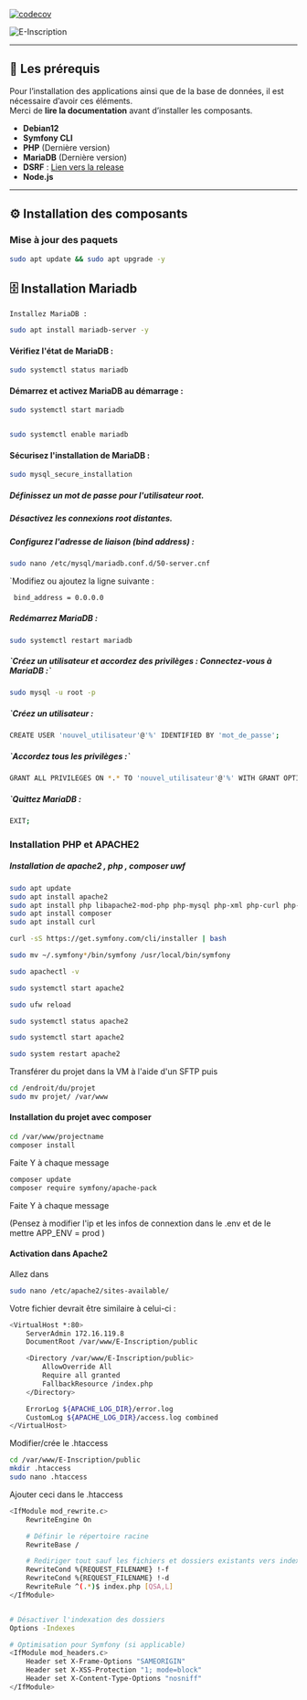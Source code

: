[![codecov](https://cdn.prod.website-files.com/5e0f1144930a8bc8aace526c/65dd9eb5aaca434fac4f1c31_Coverage-83%2525-yellow.svg)]()

![E-Inscription](https://media-hosting.imagekit.io//22a2b80c8c8e47cf/image%20(2).png?Expires=1836916609&Key-Pair-Id=K2ZIVPTIP2VGHC&Signature=dIooaW6GajeSfJA437fSLZMbvGONJqK1qRT5Bs1JUHHI5tgxzFsrNAr6xBm7tlMzDBWzLXskSmtYBwCEnHAuqQeyAy4pmU9eUvZe7xqFHM81H~Gw-jjXmpADOB2uFWmSgSE4upqZ5TBsY8dkA2C0l5Kc9a7J0coQUUzltsEG7EklgNz2uR8d0l0XNzWdol4mMiDFzTTry9QwOEeAs0OziYwYVP3e~lzBS1XlF0oy~y7DK0JJnUJKj-pAm6mKvm4BoOoue2iLkJc~l9gwHLHkWIWKREDTLjnaYUXfkqvRNnURxs9-NmUl8t6X5eqqDFBKTd7kT59A2LOX5nAo3PLFlw__)

---

## 📌 Les prérequis

Pour l’installation des applications ainsi que de la base de données, il est nécessaire d’avoir ces éléments.  
Merci de **lire la documentation** avant d’installer les composants.

- **Debian12**
- **Symfony CLI**
- **PHP** (Dernière version)
- **MariaDB** (Dernière version)
- **DSRF** : [Lien vers la release](https://github.com/GouvernementFR/dsfr/releases/tag/v1.13.0)
- **Node.js**

--- 

## ⚙️ Installation des composants

### Mise à jour des paquets  
```bash
sudo apt update && sudo apt upgrade -y

```
<h2> 🗄 Installation Mariadb</h2>

`Installez MariaDB :` 
```bash
sudo apt install mariadb-server -y
```

<h4>Vérifiez l'état de MariaDB :</h4>

```bash
sudo systemctl status mariadb
```

<h4>Démarrez et activez MariaDB au démarrage : </h4>

  ```bash
sudo systemctl start mariadb 
  ```
```bash

sudo systemctl enable mariadb   
  ```
<h4> Sécurisez l'installation de MariaDB : </h4>

  ```bash
sudo mysql_secure_installation 
  ```

<h5>Définissez un mot de passe pour l'utilisateur root.</h5> 

<h5> Désactivez les connexions root distantes. </h5>

<h5> Configurez l'adresse de liaison (bind address) : </h5>

```bash
sudo nano /etc/mysql/mariadb.conf.d/50-server.cnf
  ```
`Modifiez ou ajoutez la ligne suivante :
```bash
 bind_address = 0.0.0.0 
  ```

<h5>Redémarrez MariaDB : </h5>
  
  ```bash
sudo systemctl restart mariadb 
  ```

 <h5>`Créez un utilisateur et accordez des privilèges : Connectez-vous à MariaDB :` </h5> 

```bash
sudo mysql -u root -p 
  ```

 <h5>`Créez un utilisateur : </h5> 

```bash
CREATE USER 'nouvel_utilisateur'@'%' IDENTIFIED BY 'mot_de_passe'; 
  ```

 <h5>`Accordez tous les privilèges :` </h5>
 
 ```bash
GRANT ALL PRIVILEGES ON *.* TO 'nouvel_utilisateur'@'%' WITH GRANT OPTION; 
 ``` 

 <h5>`Quittez MariaDB : </h5>

```bash
EXIT;
```
### Installation PHP et APACHE2

<h5>Installation de apache2 , php , composer uwf</h5>

```bash
sudo apt update 
sudo apt install apache2 
sudo apt install php libapache2-mod-php php-mysql php-xml php-curl php-zip php-mbstring  
sudo apt install composer
sudo apt install curl
```

```bash
curl -sS https://get.symfony.com/cli/installer | bash 
```

```bash
sudo mv ~/.symfony*/bin/symfony /usr/local/bin/symfony 
```
 
```bash
sudo apachectl -v 
```

```bash
sudo systemctl start apache2 
```
```bash
sudo ufw reload 
```
```bash
sudo systemctl status apache2 
```
```bash
sudo systemctl start apache2 
```
```bash
sudo system restart apache2 
```
Transférer du projet dans la VM à l'aide d'un SFTP
puis 

```bash
cd /endroit/du/projet
sudo mv projet/ /var/www
```
<h4>Installation du projet avec composer</h4>

```bash
cd /var/www/projectname
composer install
```
Faite Y à chaque message

```bash
composer update
composer require symfony/apache-pack
```
Faite Y à chaque message

(Pensez à modifier l'ip et les infos de connextion dans le .env et de le mettre APP_ENV = prod )
<h4>Activation dans Apache2</h4>

Allez dans 
```bash
sudo nano /etc/apache2/sites-available/
```
Votre fichier devrait être similaire à celui-ci : 

```bash
<VirtualHost *:80>
    ServerAdmin 172.16.119.8
    DocumentRoot /var/www/E-Inscription/public

    <Directory /var/www/E-Inscription/public>
        AllowOverride All
        Require all granted
        FallbackResource /index.php
    </Directory>

    ErrorLog ${APACHE_LOG_DIR}/error.log
    CustomLog ${APACHE_LOG_DIR}/access.log combined
</VirtualHost>
```
Modifier/crée le .htaccess

```bash
cd /var/www/E-Inscription/public
mkdir .htaccess
sudo nano .htaccess
```

Ajouter ceci dans le .htaccess
```bash
<IfModule mod_rewrite.c>
    RewriteEngine On

    # Définir le répertoire racine
    RewriteBase /

    # Rediriger tout sauf les fichiers et dossiers existants vers index.php
    RewriteCond %{REQUEST_FILENAME} !-f
    RewriteCond %{REQUEST_FILENAME} !-d
    RewriteRule ^(.*)$ index.php [QSA,L]
</IfModule>


# Désactiver l'indexation des dossiers
Options -Indexes

# Optimisation pour Symfony (si applicable)
<IfModule mod_headers.c>
    Header set X-Frame-Options "SAMEORIGIN"
    Header set X-XSS-Protection "1; mode=block"
    Header set X-Content-Type-Options "nosniff"
</IfModule>
```
```
